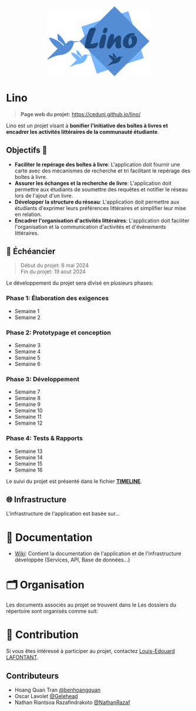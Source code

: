 <br/>
<p align="center">
    <img src="assets/logo.png" width="300">
</p>

# Lino

> **Page web du projet:** https://ceduni.github.io/lino/

Lino est un projet visant à **bonifier l'initiative des boîtes à livres et encadrer les activités littéraires de la communauté étudiante**.

## Objectifs 🎯

- **Faciliter le repérage des boîtes à livre**: L'application doit fournir une carte avec des mécanismes de recherche et tri facilitant le repérage des boîtes à livre.
- **Assurer les échanges et la recherche de livre**: L'application doit permettre aux étudiants de soumettre des requêtes et notifier le réseau lors de l'ajout d'un livre.
- **Développer la structure du réseau**: L'application doit permettre aux étudiants d'exprimer leurs préférences littéraires et simplifier leur mise en relation.
- **Encadrer l'organisation d'activités littéraires**: L'application doit faciliter l'organisation et la communication d'activités et d'évènements littéraires.


## 📅 Échéancier

> Début du projet: 6 mai 2024  
> Fin du projet: 19 aout 2024

Le développement du projet sera divisé en plusieurs phases:

### Phase 1: Élaboration des exigences

- Semaine 1
- Semaine 2

### Phase 2: Prototypage et conception

- Semaine 3
- Semaine 4
- Semaine 5
- Semaine 6

### Phase 3: Développement 

- Semaine 7
- Semaine 8
- Semaine 9
- Semaine 10
- Semaine 11
- Semaine 12

### Phase 4: Tests & Rapports

- Semaine 13
- Semaine 14
- Semaine 15
- Semaine 16

Le suivi du projet est présenté dans le fichier [**TIMELINE**](TIMELINE.md).


## 🌐 Infrastructure

L'infrastructure de l'application est basée sur...

<!-- TODO -->

# 📘 Documentation

<!-- - Dossier Drive: Contient la documentation du projet -->
- [Wiki](https://github.com/ceduni/picto360/wiki): Contient la documentation de l'application et de l'infrastructure développée (Services, API, Base de données...)

# 🗂️ Organisation

Les documents associés au projet se trouvent dans le 
Les dossiers du répertoire sont organisés comme suit:

<!-- TODO -->

# 🌟 Contribution

Si vous êtes intéressé à participer au projet, contactez [Louis-Edouard LAFONTANT](mailto:louis.edouard.lafontant@umontreal.ca).

## Contributeurs

- Hoang Quan Tran [@benhoangquan](https://github.com/benhoangquan)
- Oscar Lavolet [@Gelehead](https://github.com/Gelehead)
- Nathan Riantsoa Razafindrakoto [@NathanRazaf](https://github.com/NathanRazaf)
